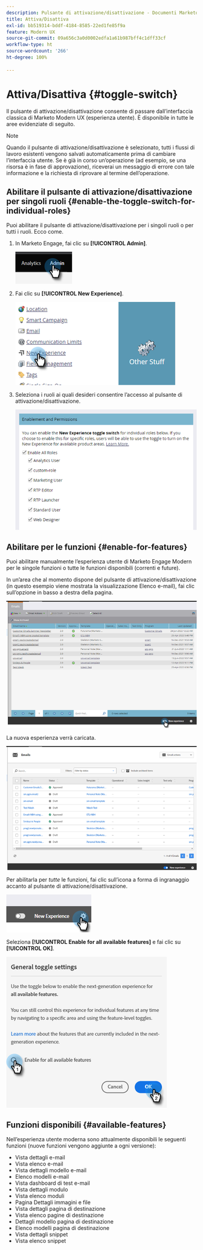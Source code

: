 ```yaml
---
description: Pulsante di attivazione/disattivazione - Documenti Marketo - Documentazione del prodotto
title: Attiva/Disattiva
exl-id: bb519314-bddf-4184-8585-22ed1fe85f9a
feature: Modern UX
source-git-commit: 09a656c3a0d0002edfa1a61b987bff4c1dff33cf
workflow-type: ht
source-wordcount: '266'
ht-degree: 100%

---
```


# Attiva/Disattiva {#toggle-switch}

Il pulsante di attivazione/disattivazione consente di passare dall’interfaccia classica di Marketo Modern UX (esperienza utente). È disponibile in tutte le aree evidenziate di seguito.

>[!NOTE]
>
>Quando il pulsante di attivazione/disattivazione è selezionato, tutti i flussi di lavoro esistenti vengono salvati automaticamente prima di cambiare l’interfaccia utente. Se è già in corso un’operazione (ad esempio, se una risorsa è in fase di approvazione), riceverai un messaggio di errore con tale informazione e la richiesta di riprovare al termine dell’operazione.

## Abilitare il pulsante di attivazione/disattivazione per singoli ruoli {#enable-the-toggle-switch-for-individual-roles}

Puoi abilitare il pulsante di attivazione/disattivazione per i singoli ruoli o per tutti i ruoli. Ecco come.

1. In Marketo Engage, fai clic su **[!UICONTROL Admin]**.

   ![](assets/toggle-switch-1.png)

1. Fai clic su **[!UICONTROL New Experience]**.

   ![](assets/toggle-switch-2.png)

1. Seleziona i ruoli ai quali desideri consentire l’accesso al pulsante di attivazione/disattivazione.

   ![](assets/toggle-switch-3.png)

## Abilitare per le funzioni {#enable-for-features}

Puoi abilitare manualmente l’esperienza utente di Marketo Engage Modern per le singole funzioni o tutte le funzioni disponibili (correnti e future).

In un’area che al momento dispone del pulsante di attivazione/disattivazione (in questo esempio viene mostrata la visualizzazione Elenco e-mail), fai clic sull’opzione in basso a destra della pagina.

![](assets/toggle-switch-4.png)

La nuova esperienza verrà caricata.

![](assets/toggle-switch-5.png)

Per abilitarla per _tutte_ le funzioni, fai clic sull’icona a forma di ingranaggio accanto al pulsante di attivazione/disattivazione.

![](assets/toggle-switch-6.png)

Seleziona **[!UICONTROL Enable for all available features]** e fai clic su **[!UICONTROL OK]**.

![](assets/toggle-switch-7.png)

## Funzioni disponibili {#available-features}

Nell’esperienza utente moderna sono attualmente disponibili le seguenti funzioni (nuove funzioni vengono aggiunte a ogni versione):

* Vista dettagli e-mail
* Vista elenco e-mail
* Vista dettagli modello e-mail
* Elenco modelli e-mail
* Vista dashboard di test e-mail
* Vista dettagli modulo
* Vista elenco moduli
* Pagina Dettagli immagini e file
* Vista dettagli pagina di destinazione
* Vista elenco pagine di destinazione
* Dettagli modello pagina di destinazione
* Elenco modelli pagina di destinazione
* Vista dettagli snippet
* Vista elenco snippet
